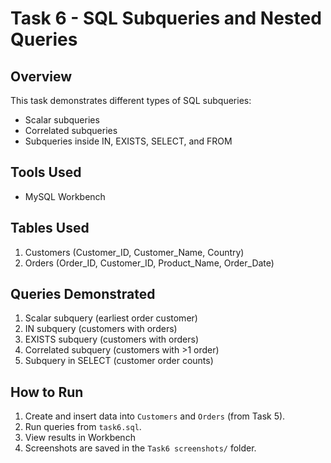 # Task 6 - SQL Subqueries and Nested Queries

## Overview
This task demonstrates different types of SQL subqueries:
- Scalar subqueries
- Correlated subqueries
- Subqueries inside IN, EXISTS, SELECT, and FROM

## Tools Used
- MySQL Workbench 

## Tables Used
1. Customers (Customer_ID, Customer_Name, Country)
2. Orders (Order_ID, Customer_ID, Product_Name, Order_Date)

## Queries Demonstrated
1. Scalar subquery (earliest order customer)
2. IN subquery (customers with orders)
3. EXISTS subquery (customers with orders)
4. Correlated subquery (customers with >1 order)
5. Subquery in SELECT (customer order counts)

## How to Run
1. Create and insert data into `Customers` and `Orders` (from Task 5).
2. Run queries from `task6.sql`.
3. View results in Workbench
4. Screenshots are saved in the `Task6 screenshots/` folder.
